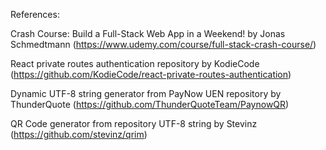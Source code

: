 


References:

Crash Course: Build a Full-Stack Web App in a Weekend! by Jonas Schmedtmann (https://www.udemy.com/course/full-stack-crash-course/)

React private routes authentication repository by KodieCode (https://github.com/KodieCode/react-private-routes-authentication)

Dynamic UTF-8 string generator from PayNow UEN repository by ThunderQuote (https://github.com/ThunderQuoteTeam/PaynowQR)

QR Code generator from repository UTF-8 string by Stevinz (https://github.com/stevinz/qrim)



